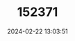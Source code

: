 ---
title: "152371"
category: "Opuntia macrorhiza"
draft: false
date: 2024-02-22 13:03:51
languages:
  English: ["Grassland Pricklypear", "Plains Twistspine Pricklypear", "Twistspine Pricklypear"]
  Spanish; Castilian: ["Nopal Raizudo"]
---
